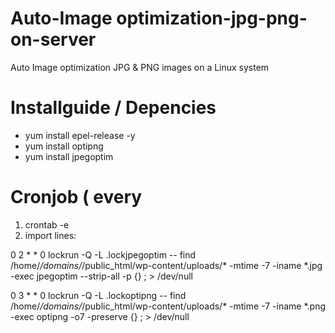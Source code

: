 # Auto-Image optimization-jpg-png-on-server
Auto Image optimization JPG &amp; PNG images on a Linux system

# Installguide / Depencies
- yum install epel-release -y
- yum install optipng
- yum install jpegoptim

# Cronjob  ( every 
1. crontab -e
2. import lines:

0 2 * * 0 lockrun -Q -L .lockjpegoptim -- find /home/*/domains/*/public_html/wp-content/uploads/* -mtime -7 -iname *.jpg -exec jpegoptim --strip-all -p {} \; > /dev/null

0 3 * * 0 lockrun -Q -L .lockoptipng -- find /home/*/domains/*/public_html/wp-content/uploads/* -mtime -7 -iname *.png -exec optipng -o7 -preserve {} \; > /dev/null
